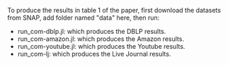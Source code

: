 
To produce the results in table 1 of the paper, first download the datasets from SNAP, add folder named "data" here, then run:
  - run_com-dblp.jl: which produces the DBLP results.
  - run_com-amazon.jl: which produces the Amazon results.
  - run_com-youtube.jl: which produces the Youtube results.
  - run_com-lj: which produces the Live Journal results.
